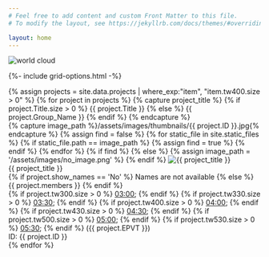```yaml
---
# Feel free to add content and custom Front Matter to this file.
# To modify the layout, see https://jekyllrb.com/docs/themes/#overriding-theme-defaults

layout: home
---
```


<div class="hero">
  <img alt="world cloud" src="{{ '/assets/images/wordcloud.png' | relative_url }}">
</div>

{%- include grid-options.html -%}

<div class="projects-grid">
{% assign projects = site.data.projects | where_exp:"item", "item.tw400.size > 0" %}
{% for project in projects %}
{% capture project_title %} {% if project.Title.size > 0 %} {{ project.Title }} {% else %} {{ project.Group_Name }} {% endif %} {% endcapture %}
<div class="projects-cell">
  <div class="projects-image">
    {% capture image_path %}/assets/images/thumbnails/{{ project.ID }}.jpg{% endcapture %}
    {% assign find = false %}
    {% for static_file in site.static_files %}
      {% if static_file.path == image_path %}
          {% assign find = true %}
      {% endif %}
    {% endfor %}
    {% if find %} {% else %} {% assign image_path = '/assets/images/no_image.png' %} {% endif %}
    <img alt="{{ project_title }}" src="{{ image_path | relative_url }}" class="poster-image">
  </div>
  <div class="projects-name">
    {{ project_title }}
  </div>
  <div class="projects-members">
    {% if project.show_names == 'No' %} Names are not available {% else %} {{ project.members }} {% endif %}
  </div>
  <div class="projects-time">
    {% if project.tw300.size > 0 %} <a href="{{ project.tw300 }}" target="zoom_link">03:00</a>; {% endif %}
    {% if project.tw330.size > 0 %} <a href="{{ project.tw330 }}" target="zoom_link">03:30</a>; {% endif %}
    {% if project.tw400.size > 0 %} <a href="{{ project.tw400 }}" target="zoom_link">04:00</a>; {% endif %}
    {% if project.tw430.size > 0 %} <a href="{{ project.tw430 }}" target="zoom_link">04:30</a>; {% endif %}
    {% if project.tw500.size > 0 %} <a href="{{ project.tw500 }}" target="zoom_link">05:00</a>; {% endif %}
    {% if project.tw530.size > 0 %} <a href="{{ project.tw530 }}" target="zoom_link">05:30</a>; {% endif %}
    ({{ project.EPVT }})
  </div>
  <div class="projects-members">
    ID: {{ project.ID }}
  </div>
</div>
{% endfor %}
</div>